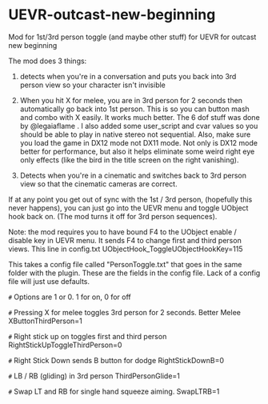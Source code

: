 # UEVR-outcast-new-beginning
Mod for 1st/3rd person toggle (and maybe other stuff) for UEVR for outcast new beginning

The mod does 3 things:

1) detects when you're in a conversation and puts you back into 3rd person view so your character isn't invisible
   
2) When you hit X for melee, you are in 3rd person for 2 seconds then automatically go back into 1st person. This is so you can button mash and combo with X easily. It works much better.
The 6 dof stuff was done by @legaiaflame . 
I also added some user_script and cvar values so you should be able to play in native stereo not sequential.
Also, make sure you load the game in DX12 mode not DX11 mode. Not only is DX12 mode better for performance, but also it helps eliminate some weird right eye only effects (like the bird in the title screen on the right vanishing).

3) Detects when you're in a cinematic and switches back to 3rd person view so that the cinematic cameras are correct.

If at any point you get out of sync with the 1st / 3rd person, (hopefully this never happens), you can just go into the UEVR menu and toggle UObject hook back on. (The mod turns it off for 3rd person sequences).

Note: the mod requires you to have bound F4 to the UObject enable / disable key in UEVR menu. It sends F4 to change first and third person views.
This line in config.txt
UObjectHook_ToggleUObjectHookKey=115

This takes a config file called "PersonToggle.txt" that goes in the same folder with the plugin.
These are the fields in the config file. Lack of a config file will just use defaults.

`#` Options are 1 or 0. 1 for on, 0 for off

`#` Pressing X for melee toggles 3rd person for 2 seconds. Better Melee
XButtonThirdPerson=1

`#` Right stick up on toggles first and third person
RightStickUpToggleThirdPerson=0

`#` Right Stick Down sends B button for dodge
RightStickDownB=0

`#` LB / RB (gliding) in 3rd person
ThirdPersonGlide=1

`#` Swap LT and RB for single hand squeeze aiming.
SwapLTRB=1
